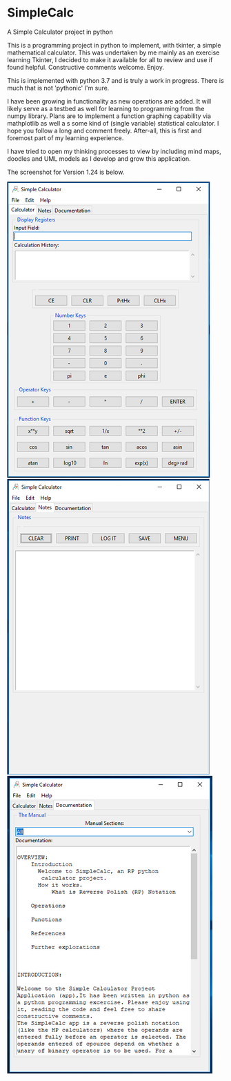 # SimpleCalc
A Simple Calculator project in python
  
This is a programming project in python to implement, with tkinter, a simple mathematical calculator. This was undertaken by me mainly as an exercise learning Tkinter, I decided to make it available for all to review and use if found helpful. Constructive comments welcome. Enjoy.

This is implemented with python 3.7 and is truly a work in progress. There is much that is not 'pythonic' I'm sure.

I have been growing in functionality as new operations are added. It will likely serve as a testbed as well for learning to programming from the numpy library. Plans are to implement a function graphing capability via mathplotlib as well a s some kind of (single variable) statistical calculator. I hope you follow a long and comment freely. After-all, this is first and foremost part of my learning experience.

I have tried to open my thinking processes to view by including mind maps, doodles and UML models as I develop and grow this application. 

The screenshot for Version 1.24 is below.

![OpeningShot](calcShot.png) ![OpeningShot2](calcShot2.png) ![OpeningShot3](calcShot3.png)


